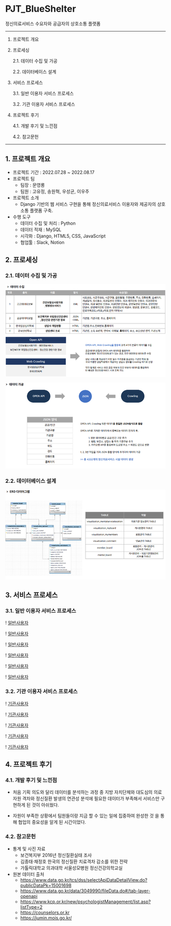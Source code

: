 # PJT_BlueShelter

정신의료서비스 수요자와 공급자의 상호소통 플랫폼

---

1. 프로젝트 개요 

2. 프로세싱

   2.1. 데이터 수집 및 가공

   2.2. 데이터베이스 설계

3. 서비스 프로세스

   3.1. 일반 이용자 서비스 프로세스

   3.2. 기관 이용자 서비스 프로세스

4. 프로젝트 후기

   4.1. 개발 후기 및 느낀점

   4.2. 참고문헌

---



## 1. 프로젝트 개요

- 프로젝트 기간 : 2022.07.28 ~ 2022.08.17
- 프로젝트 팀 
  - 팀장 : 문영롱
  - 팀원 : 고유정, 송원혁, 우성균, 이우주
- 프로젝트 소개 
  - Django 기반의 웹 서비스 구현을 통해 정신의료서비스 이용자와 제공자의 상호소통 플랫폼 구축.
- 수행 도구 
  - 데이터 수집 및 처리 : Python
  - 데이터 적재 : MySQL
  - 시각화 : Django, HTML5, CSS, JavaScript
  - 협업툴 : Slack, Notion



## 2. 프로세싱

### 2.1. 데이터 수집 및 가공

![데이터수집](assets/data1.png)

![데이터가공](assets/data2.png)

### 2.2. 데이터베이스 설계

![데이터베이스설계](assets/data3.png)



## 3. 서비스 프로세스

### 3.1. 일반 이용자 서비스 프로세스

! [일반사용자](assets/user_process1.png)

! [일반사용자](assets/user_process2.png)

! [일반사용자](assets/user_process3.png)

! [일반사용자](assets/user_process4.png)

! [일반사용자](assets/user_process5.png)

! [일반사용자](assets/user_process6.png)



### 3.2. 기관 이용자 서비스 프로세스

! [기관사용자](assets/agency_prcess1.png)

! [기관사용자](assets/agency_prcess2.png)

! [기관사용자](assets/agency_prcess3.png)

! [기관사용자](assets/agency_prcess4.png)

! [기관사용자](assets/agency_prcess5.png)


## 4. 프로젝트 후기

### 4.1. 개발 후기 및 느낀점

- 처음 기획 의도와 달리 데이터를 분석하는 과정 중 지방 자치단체와 대도심의 의료자원 격차와 정신질환 발생의 연관성 분석에 필요한 데이터가 부족해서 서비스만 구현하게 된 것이 아쉬웠다.

- 자원이 부족한 상황에서 팀원들이랑 지금 할 수 있는 일에 집중하여 완성한 것 을 통해 협업의 중요성을 알게 된 시간이었다.

  

### 4.2. 참고문헌

- 통계 및 사진 자료  
  - 보건복지부 2016년 정신질환실태 조사  
  - 김종태·채정호 한국의 정신질환 치료격차 감소를 위한 전략
  - 가톨릭대학교 의과대학 서울성모병원 정신건강의학교실 
- 원본 데이터  출처
  - https://www.data.go.kr/tcs/dss/selectApiDataDetailView.do?publicDataPk=15001698  
  - https://www.data.go.kr/data/3049990/fileData.do#/tab-layer-openapi  
  - https://www.kcp.or.kr/new/psychologistManagement/list.asp?listType=2  
  - https://counselors.or.kr  
  - https://jumin.mois.go.kr/
